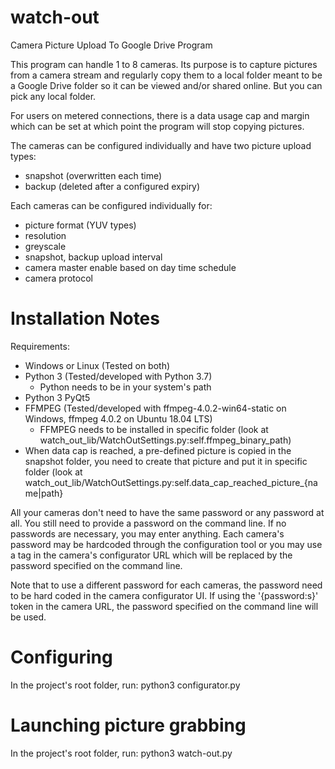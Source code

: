 # watch-out
Camera Picture Upload To Google Drive Program

This program can handle 1 to 8 cameras. Its purpose is to capture pictures from a camera stream and regularly copy them to a local folder meant to be a Google Drive folder so it can be viewed and/or shared online. But you can pick any local folder.

For users on metered connections, there is a data usage cap and margin which can be set at which point the program will stop copying pictures.

The cameras can be configured individually and have two picture upload types:
- snapshot (overwritten each time)
- backup (deleted after a configured expiry)

Each cameras can be configured individually for:
- picture format (YUV types)
- resolution
- greyscale
- snapshot, backup upload interval
- camera master enable based on day time schedule
- camera protocol

# Installation Notes

Requirements:
- Windows or Linux (Tested on both)
- Python 3 (Tested/developed with Python 3.7)
    - Python needs to be in your system's path
- Python 3 PyQt5
- FFMPEG (Tested/developed with ffmpeg-4.0.2-win64-static on Windows, ffmpeg 4.0.2 on Ubuntu 18.04 LTS)
    - FFMPEG needs to be installed in specific folder (look at watch_out_lib/WatchOutSettings.py:self.ffmpeg_binary_path)
- When data cap is reached, a pre-defined picture is copied in the snapshot folder, you need to create that picture and put it in specific folder (look at watch_out_lib/WatchOutSettings.py:self.data_cap_reached_picture_{name|path}

All your cameras don't need to have the same password or any password at all. You still need to provide a password on the command line. If no passwords are necessary, you may enter anything. Each camera's password may be hardcoded through the configuration tool or you may use a tag in the camera's configurator URL which will be replaced by the password specified on the command line.

Note that to use a different password for each cameras, the password need to be hard coded in the camera configurator UI. If using the '{password:s}' token in the camera URL, the password specified on the command line will be used.

# Configuring
In the project's root folder, run:
    python3 configurator.py

# Launching picture grabbing
In the project's root folder, run:
    python3 watch-out.py <camera password>
